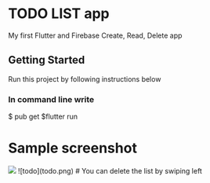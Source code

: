 # TODO LIST app

My first Flutter and Firebase Create, Read, Delete app

## Getting Started
Run this project by following instructions below
### In command line write
$ pub get 
$flutter run

# Sample screenshot
<img src="https://github.com/favicon.ico" width="48">
![todo](todo.png)
# You can delete the list by swiping left
